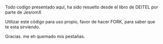  
Todo codigo presentado aquí, ha sido resuelto 
desde el libro de DEITEL
por parte de JesromX

Utilizar este código para uso propio, favor
de hacer FORK, para saber que te esta 
sirviendo.



Gracias. me eh quemado mis pestañas.